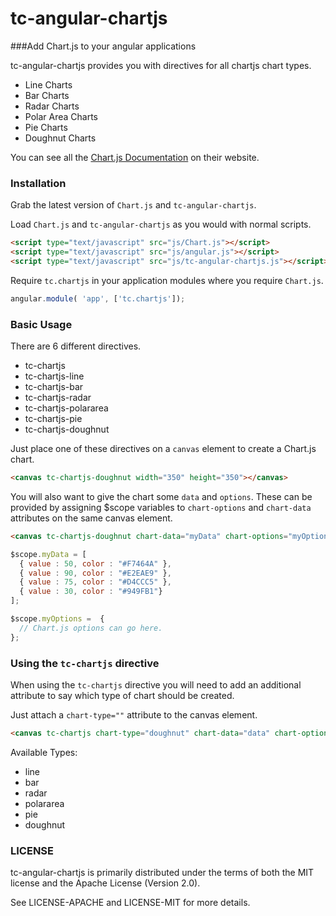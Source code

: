 tc-angular-chartjs
==================

###Add Chart.js to your angular applications

tc-angular-chartjs provides you with directives for all chartjs chart types.

- Line Charts
- Bar Charts
- Radar Charts
- Polar Area Charts
- Pie Charts
- Doughnut Charts

You can see all the [Chart.js Documentation](http://www.chartjs.org/docs/) on their website.

### Installation

Grab the latest version of `Chart.js` and `tc-angular-chartjs`.

Load `Chart.js` and `tc-angular-chartjs` as you would with normal scripts.

```html
<script type="text/javascript" src="js/Chart.js"></script>
<script type="text/javascript" src="js/angular.js"></script>
<script type="text/javascript" src="js/tc-angular-chartjs.js"></script>
```

Require `tc.chartjs` in your application modules where you require `Chart.js`.

```javascript
angular.module( 'app', ['tc.chartjs']);
```

### Basic Usage

There are 6 different directives.

- tc-chartjs
- tc-chartjs-line
- tc-chartjs-bar
- tc-chartjs-radar
- tc-chartjs-polararea
- tc-chartjs-pie
- tc-chartjs-doughnut

Just place one of these directives on a `canvas` element to create a Chart.js chart.

```html
<canvas tc-chartjs-doughnut width="350" height="350"></canvas>
```

You will also want to give the chart some `data` and `options`. These can be provided
by assigning $scope variables to `chart-options` and `chart-data` attributes on the same canvas element.

```html
<canvas tc-chartjs-doughnut chart-data="myData" chart-options="myOptions" width="350" height="350"></canvas>
```
```javascript
$scope.myData = [
  { value : 50, color : "#F7464A" },
  { value : 90, color : "#E2EAE9" },
  { value : 75, color : "#D4CCC5" },
  { value : 30, color : "#949FB1"}
];

$scope.myOptions =  {
  // Chart.js options can go here.
};
```

### Using the `tc-chartjs` directive

When using the `tc-chartjs` directive you will need to add an additional attribute to
say which type of chart should be created.

Just attach a `chart-type=""` attribute to the canvas element.

```html
<canvas tc-chartjs chart-type="doughnut" chart-data="data" chart-options="options" width="350" height="350"></canvas>
```

Available Types:

- line
- bar
- radar
- polararea
- pie
- doughnut


### LICENSE

tc-angular-chartjs is primarily distributed under the terms of both the MIT license and the Apache License (Version 2.0).

See LICENSE-APACHE and LICENSE-MIT for more details.
